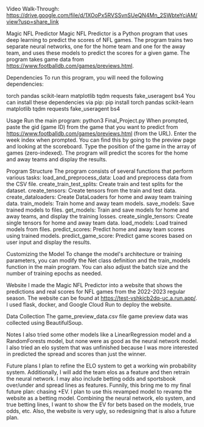 Video Walk-Through: https://drive.google.com/file/d/1XOoPx5RVSSvnSUeQN4Mn_2SWbteYciAM/view?usp=share_link

Magic NFL Predictor
Magic NFL Predictor is a Python program that uses deep learning to predict the scores of NFL games. The program trains two separate neural networks, one for the home team and one for the away team, and uses these models to predict the scores for a given game. The program takes game data from https://www.footballdb.com/games/previews.html.

Dependencies
To run this program, you will need the following dependencies:

torch
pandas
scikit-learn
matplotlib
tqdm
requests
fake_useragent
bs4
You can install these dependencies via pip:
pip install torch pandas scikit-learn matplotlib tqdm requests fake_useragent bs4

Usage
Run the main program:
python3 Final_Project.py
When prompted, paste the gid (game ID) from the game that you want to predict from https://www.footballdb.com/games/previews.html (from the URL).
Enter the week index when prompted. You can find this by going to the preview page and looking at the scoreboard. Type the position of the game in the array of games (zero-indexed).
The program will predict the scores for the home and away teams and display the results.

Program Structure
The program consists of several functions that perform various tasks:
load_and_preprocess_data: Load and preprocess data from the CSV file.
create_train_test_splits: Create train and test splits for the dataset.
create_tensors: Create tensors from the train and test data.
create_dataloaders: Create DataLoaders for home and away team training data.
train_models: Train home and away team models.
save_models: Save trained models to files.
get_models: Train and save models for home and away teams, and display the training losses.
create_single_tensors: Create single tensors for home and away team data.
load_models: Load trained models from files.
predict_scores: Predict home and away team scores using trained models.
predict_game_score: Predict game scores based on user input and display the results.

Customizing the Model
To change the model's architecture or training parameters, you can modify the Net class definition and the train_models function in the main program. You can also adjust the batch size and the number of training epochs as needed.

Website
I made the Magic NFL Predictor into a website that shows the predictions and real scores for NFL games from the 2022-2023 regular season.
The website can be found at https://test-vshkicb2dq-uc.a.run.app/. I used flask, docker, and Google Cloud Run to deploy the website.

Data Collection
The game_preview_data.csv file game preview data was collected using BeautifulSoup.

Notes
I also tried some other models like a LinearRegression model and a RandomForests model, but none were as good as the neural network model.
I also tried an elo system that was unfinished because I was more interested in predicted the spread and scores than just the winner.

Future plans
I plan to refine the ELO system to get a working win probability system. Additionally, I will add the team elos as a feature and then
retrain the neural network. I may also include betting odds and sportsbook over/under and spread lines as features. Funnily, this bring me to my final future plan: chasing +EV. I plan to use this revamped model to revamp the website as a betting model. Combining the neural
network, elo system, and true betting lines, I want to show the EV for bets based on the models, true odds, etc. Also, the website is
very ugly, so redesigning that is also a future plan.